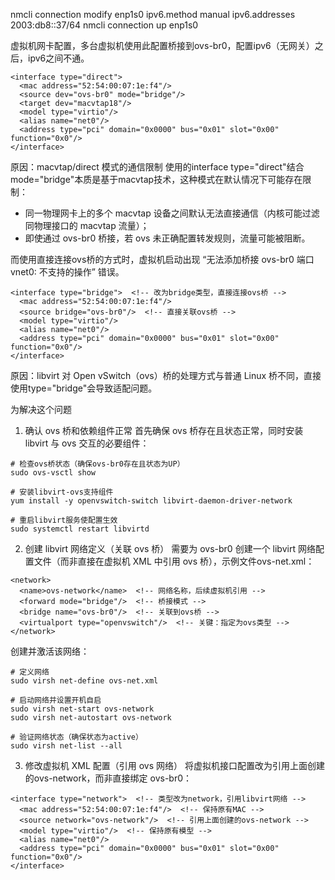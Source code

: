 nmcli connection modify enp1s0 ipv6.method manual ipv6.addresses 2003:db8::37/64
nmcli connection up enp1s0 



虚拟机网卡配置，多台虚拟机使用此配置桥接到ovs-br0，配置ipv6（无网关）之后，ipv6之间不通。
```
<interface type="direct">
  <mac address="52:54:00:07:1e:f4"/>
  <source dev="ovs-br0" mode="bridge"/>
  <target dev="macvtap18"/>
  <model type="virtio"/>
  <alias name="net0"/>
  <address type="pci" domain="0x0000" bus="0x01" slot="0x00" function="0x0"/>
</interface>
```
原因：macvtap/direct 模式的通信限制
使用的interface type="direct"结合mode="bridge"本质是基于macvtap技术，这种模式在默认情况下可能存在限制：
* 同一物理网卡上的多个 macvtap 设备之间默认无法直接通信（内核可能过滤同物理接口的 macvtap 流量）；
* 即使通过 ovs-br0 桥接，若 ovs 未正确配置转发规则，流量可能被阻断。


而使用直接连接ovs桥的方式时，虚拟机启动出现 “无法添加桥接 ovs-br0 端口 vnet0: 不支持的操作” 错误。
```
<interface type="bridge">  <!-- 改为bridge类型，直接连接ovs桥 -->
  <mac address="52:54:00:07:1e:f4"/>
  <source bridge="ovs-br0"/>  <!-- 直接关联ovs桥 -->
  <model type="virtio"/>
  <alias name="net0"/>
  <address type="pci" domain="0x0000" bus="0x01" slot="0x00" function="0x0"/>
</interface>
```
原因：libvirt 对 Open vSwitch（ovs）桥的处理方式与普通 Linux 桥不同，直接使用type="bridge"会导致适配问题。

为解决这个问题
1. 确认 ovs 桥和依赖组件正常
首先确保 ovs 桥存在且状态正常，同时安装 libvirt 与 ovs 交互的必要组件：
```
# 检查ovs桥状态（确保ovs-br0存在且状态为UP）
sudo ovs-vsctl show

# 安装libvirt-ovs支持组件
yum install -y openvswitch-switch libvirt-daemon-driver-network

# 重启libvirt服务使配置生效
sudo systemctl restart libvirtd
```
2. 创建 libvirt 网络定义（关联 ovs 桥）
需要为 ovs-br0 创建一个 libvirt 网络配置文件（而非直接在虚拟机 XML 中引用 ovs 桥），示例文件ovs-net.xml：
```
<network>
  <name>ovs-network</name>  <!-- 网络名称，后续虚拟机引用 -->
  <forward mode="bridge"/>  <!-- 桥接模式 -->
  <bridge name="ovs-br0"/>  <!-- 关联到ovs桥 -->
  <virtualport type="openvswitch"/>  <!-- 关键：指定为ovs类型 -->
</network>
```
创建并激活该网络：
```
# 定义网络
sudo virsh net-define ovs-net.xml

# 启动网络并设置开机自启
sudo virsh net-start ovs-network
sudo virsh net-autostart ovs-network

# 验证网络状态（确保状态为active）
sudo virsh net-list --all
```
3. 修改虚拟机 XML 配置（引用 ovs 网络）
将虚拟机接口配置改为引用上面创建的ovs-network，而非直接绑定 ovs-br0：
```
<interface type="network">  <!-- 类型改为network，引用libvirt网络 -->
  <mac address="52:54:00:07:1e:f4"/>  <!-- 保持原有MAC -->
  <source network="ovs-network"/>  <!-- 引用上面创建的ovs-network -->
  <model type="virtio"/>  <!-- 保持原有模型 -->
  <alias name="net0"/>
  <address type="pci" domain="0x0000" bus="0x01" slot="0x00" function="0x0"/>
</interface>
```